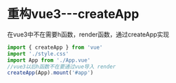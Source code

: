 # 重构vue3---createApp

在vue3中不在需要h函数，render函数，通过createApp实现
```js
import { createApp } from 'vue'
import './style.css'
import App from './App.vue'
//vue3以后h函数不在要通过vue导入 render
createApp(App).mount('#app')
```
